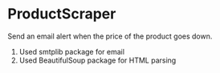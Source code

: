 # ProductScraper
Send an email alert when the price of the product goes down.

1. Used smtplib package for email
2. Used BeautifulSoup package for HTML parsing

